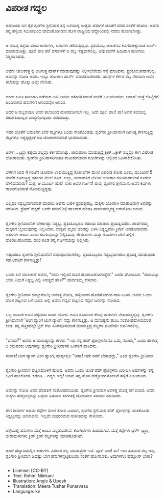 # ವಿಪರೀತ ಗದ್ದಲ

##
ಅದೊಂದು ದಿನ ರೈತ ಶೃಂಗೇರಿ ಶ್ರೀನಿವಾಸ ತನ್ನ ಬಳಿಯಿದ್ದ ಉತ್ತಮ ಹಸುಗಳ ಜೊತೆಗೆ ದನದ ಸಂತೆಗೆ ಹೊರಟ. ಅವನು ತನ್ನ ಹಳ್ಳಿಯ ಸಮೀಪದಿಂದ ಹಾದುಹೋಗಿರುವ ಹೊಸ ರಾಷ್ಟ್ರೀಯ ಹೆದ್ದಾರಿಯಲ್ಲಿ ನಡೆದು ಹೋಗಬೇಕಿತ್ತು.

##
ಆ ದೊಡ್ಡ ರಸ್ತೆಯ ತುಂಬ ಕಾರುಗಳು, ಲಾರಿಗಳು ಚಲಿಸುತ್ತಿದ್ದವು. ಪ್ರತಿಯೊಬ್ಬ ಚಾಲಕನೂ ಕಿವಿಗಡಚಿಕ್ಕುವಂತೆ ಹಾರ್ನ್ ಮಾಡುವಂತಿತ್ತು.
ಪೂಂ! ಪಾಂ ಪಾ! ಹಸುಗಳಿಗೆ ಆ ಶಬ್ದ ಇಷ್ಟವಾಗಲಿಲ್ಲ. ಅವು ಮನೆಗೆ ಹಿಂದಿರುಗಿ ಹೋಗಲು ನಿಶ್ಚಯಿಸಿದವು.

##
ಅವನು ಚಾಲಕರತ್ತ ಕೈ ಆಡಿಸುತ್ತ ಹಾರ್ನ್ ಮಾಡುವುದನ್ನು ನಿಲ್ಲಿಸಬೇಕೆಂದು ಸನ್ನೆ ಮಾಡಿದನು. ಪ್ರಯೋಜನವಾಗಲಿಲ್ಲ. ಅವನನ್ನು ನೋಡಿ ಅವರು ಇನ್ನೂ ಜೋರಾಗಿ ಹಾರ್ನ್ ಮಾಡತೊಡಗಿದರು. ಹಾರ್ನ್ಗಳ ಕರ್ಕಶ ಶಬ್ದ ನೇರವಾಗಿ ಅವನ ತಲೆಯನ್ನು ಹೊಕ್ಕು ಅಲ್ಲೇ ನೆಲೆಸಿತು.

##
ಅಂದು ಏನೂ ಸರಿಯಾಗಿ ನಡೆಯದ ದಿನ. ಅವನು ಹಸುಗಳೊಂದಿಗೆ ಮನೆಗೆ ಹಿಂದಿರುಗಿದನು.
ಅಂಬಾ! ಮತ್ತೆ ಕೊಟ್ಟಿಗೆಗೆ ಹಿಂದಿರುಗಿದ ಹಸುಗಳಿಗೆ ಆನಂದವೋ ಆನಂದ.

ಆದರೆ ಆ ಶಬ್ದವಂತೂ ಅವನ ತಲೆಯಿಂದ ಹೊರಹೋಗಲೇ ಇಲ್ಲ.
ಅದೇ ಪೂಂ! ಪಾಂ! ಪಾ! ಅವನ ತಲೆಯಲ್ಲಿ ತರಬೇತಿಯಿಲ್ಲದ ವಾದ್ಯಗೋಷ್ಠಿಯು ನಡೆದಂತಿತ್ತು.

##
ಇದರ ಜೊತೆಗೆ ಬಹುಬೇಗ ಬೇರೆ ಶಬ್ದಗಳೂ ಬಂದು ಸೇರಿಕೊಂಡವು. ಶೃಂಗೇರಿ ಶ್ರೀನಿವಾಸನಿಗೆ ದಿನನಿತ್ಯ ಕೇಳಿಸುತ್ತಿದ್ದ ಶಬ್ದಗಳೂ ಇದ್ದಕ್ಕಿದ್ದಂತೆ ಅತಿ ಜೋರಾಗಿರುವಂತೆ ಭಾಸವಾಯಿತು.

##
ಟರ್ರ್... ಟ್ರರ್ರಾ ಕಪ್ಪೆಯ ಶಬ್ದವೂ ಕರ್ಕಶವಾಗಿತ್ತು. ಜೀರುಹುಳು ಮಾಡುತ್ತಿದ್ದ ಕ್ರೀಕ್...ಕ್ರೀಕ್ ಶಬ್ದವೂ ಈಗ ವಿಪರೀತ ಜೋರಾಯಿತು. ಶೃಂಗೇರಿ ಶ್ರೀನಿವಾಸನಿಗಂತೂ ಗುಟುರುಗುಡುವ ಗೂಬೆಗಳನ್ನು ಅಲ್ಲಿಂದ ಓಡಿಸಬೇಕೆನಿಸಿತು.

##
ಬೆಳಗಿನ ಜಾವ 4 ಗಂಟೆಗೆ ಜೋರಾಗಿ ಉಲಿಯುತ್ತಿದ್ದ ಕೋಗಿಲೆಗಳ ಮೇಲೆ ವಿಪರೀತ ಕೋಪ ಬಂತು, ಮುಂಜಾನೆ 5 ಗಂಟೆಗೆ ಕೂಗುತ್ತಿದ್ದ ಹಸುಗಳ ಮೇಲೆ ಕೂಡ. ಅಲ್ಲಾ, ಹುಂಜಗಳಿಗೆ ಬೆಳಗಿನ ಅಲಾರಾಂ ಗಡಿಯಾರಗಳಂತೆ ಕೂಗಲು ಹೇಳಿದವರಾರು? ಮತ್ತೆ, ಆ ಮೂರ್ಖ ಹುಲಿ! ಸಾಕು ಅದರ ಗರ್ಜನೆ! ಪಾಪ, ಶೃಂಗೇರಿ ಶ್ರೀನಿವಾಸ. ಅವನ ಕಿವಿಗಳು ಗಾಯಗೊಂಡಂತೆ ನೋಯುತ್ತಿದ್ದವು.

##
ಎಲ್ಲವೂ ನಿಶ್ಯಬ್ದವಾಗುವಂತೆ ಮಾಡಲು ಅವನು ಬಹಳ ಪ್ರಯತ್ನಪಟ್ಟ. ಮಕ್ಕಳು ಜೋರಾಗಿ ಮಾತಾಡಿದಾಗ ಅವರನ್ನು ಗದರಿಸಿದ. ಪ್ರೆಷರ್ ಕುಕ್ಕರ್ ಒಂದೇ ಸಮನೆ ಶಿಳ್ಳೆ ಹಾಕಿದಾಗ ಹೆಂಡತಿ ಪಾರ್ವತಮ್ಮನತ್ತ ಬಿರುನೋಟ ಬೀರಿದ.

##
ಶೃಂಗೇರಿ ಶ್ರೀನಿವಾಸನಿಗೆ ಬೇಕಾಗಿದ್ದು ನಿಶ್ಯಬ್ದ. ಪ್ರತಿಯೊಬ್ಬರೂ ಸಹಾಯ ಮಾಡಲು ಪ್ರಯತ್ನಿಸಿದರು. ಪಾರ್ವತಮ್ಮ ಮಕ್ಕಳಿಗೆ ಬೈಯುವುದನ್ನು ನಿಲ್ಲಿಸಿದಳು. ಮಕ್ಕಳು ಮೃದು ಚೆಂಡನ್ನು ಬಳಸಿ ನಿಶ್ಯಬ್ದವಾಗಿ ಕ್ರಿಕೆಟ್ ಆಡತೊಡಗಿದರು. ಹಸುಗಳು ಅಂಬಾ ಎಂದು ಕೂಗುವುದನ್ನು ನಿಲ್ಲಿಸಿದವು. ಜೀರುಹುಳು ಮತ್ತು ಗೂಬೆಗಳು ಬೇರೆ ಹಳ್ಳಿಗೆ ಹೊರಟುಹೋದವು. ಹುಲಿ ಕೂಡ ತನ್ನ ಗರ್ಜನೆಯನ್ನು ನಿಲ್ಲಿಸಿತು.

##
ಇಷ್ಟಾದರೂ ಶೃಂಗೇರಿ ಶ್ರೀನಿವಾಸನಿಗೆ ಸಮಾಧಾನವಾಗಲಿಲ್ಲ. ಪ್ರತಿಯೊಬ್ಬರೂ ನಿಶ್ಯಬ್ದವಾಗಿರಲು ಪ್ರಯತ್ನ ಮಾಡುವುದು ಸಹ ಅವನಿಗೆ ಕೇಳಿಸುತ್ತಿತ್ತು!

##
ಒಂದು ದಿನ ಮುಂಜಾನೆ ಅವನು, "ನಾನು ಇಲ್ಲಿಂದ ದೂರ ಹೊರಟುಹೋಗುತ್ತೇನೆ."
ಎಂದು ಘೋಷಿಸಿದ.
"ದಯವಿಟ್ಟು ಬೇಡ. ನಿಮಗೆ ನಿಶ್ಯಬ್ದ ಎಲ್ಲಿ ಸಿಗುತ್ತದೆ ಹೇಳಿ?" ಪಾರ್ವತಮ್ಮ ಕೇಳಿದಳು.

##
ಶೃಂಗೇರಿ ಶ್ರೀನಿವಾಸ ಹುಬ್ಬುಗಂಟಿಕ್ಕಿ ಅವಳತ್ತ ನೋಡಿ, ಹಳ್ಳಿಯಿಂದ ಹೊರಹೋಗುವ ದಾರಿ ಹಿಡಿದ. ಅವನು ಒಂದು ಹೊಸ ಪಟ್ಟಣದ ಬಳಿ ಬಂದ. ಅಲ್ಲಿ ಅವನು ಗದ್ದಲೆ ಪಟ್ಟಣದ ಗದ್ದಲೆ ಜನರನ್ನು ನೋಡಿದ.

##
ಒಬ್ಬ ಯುವಕ ಅವನ ಪಕ್ಕದಿಂದ ಹಾದು ಹೋದ. ಅವನ ಕಿವಿಯಿಂದ ಕೆಲವು ತಾರುಗಳು ನೇತಾಡುತ್ತಿದ್ದವು. ಶೃಂಗೇರಿ ಶ್ರೀನಿವಾಸನಿಗೆ 'ಟಿಂಗ ಡ್ಯಾಂಗ ಟಿಂಗ ಡ್ಯಾಂಗ' ಸದ್ದು ಕೇಳಿಸುತ್ತಿತ್ತು. ಆ ಮನುಷ್ಯನು ತುಂಬ ಸಂತೋಷವಾಗಿರುವಂತೆ ಕಂಡ. ತನ್ನ ಹತ್ತಿರದಲ್ಲೇ ಟ್ರಿಕ್ ಗಳು ಕಿವಿಗಪ್ಪಳಿಸುವಂತೆ ಮಾಡುತ್ತಿದ್ದ ಶಬ್ದಗಳ ಪರಿವೆಯೇ ಅವನಿಗಿರಲಿಲ್ಲ.

##
"ಏನಿದು?" ಅವನು ಆ ಮನುಷ್ಯನನ್ನು ಕೇಳಿದ. "ಇವು ನನ್ನ ಹೆಡ್  ಫೋನ್ಗಳುನೀನೂ ಒಮ್ಮೆ ನೋಡು," ಎಂದು ಹೇಳುತ್ತ
ಆ ಯುವಕನು ಅವುಗಳನ್ನು ಶೃಂಗೇರಿ ಶ್ರೀನಿವಾಸನ ಕಿವಿಗಳಿಗೆ ಹಾಕಿದನು.

ಸಂಗೀತ! ಟಿಂಗ ಡ್ಯಾಂಗ ಟಿಂಗ ಡ್ಯಾಂಗ, ಹಾರ್ನ್ಗಳ್ಲಿಲ "ಆಹಾ! ಇದೇ ನನಗೆ ಬೇಕಾದದ್ದು," ಎಂದ ಶೃಂಗೇರಿ ಶ್ರೀನಿವಾಸ.

##
ಶೃಂಗೇರಿ ಶ್ರೀನಿವಾಸ ಪಟ್ಟಣದೊಳಗೆ ಹೋದ. ಅವನು ಒಂದು ಜೊತೆ ಹೆಡ್ ಫೋನ್ಗಳನು ಖರೀದಿಸಿ ಅವುಗಳನ್ನು ತನ್ನ ಕಿವಿಗೆ ಹಾಕಿಕೊಂಡ. ಕಡೆಗೂ... ಗದ್ದಲ ಇಲ್ಲ!
ಅವನು ತನ್ನ ಹೊಸ ಹೆಡ್ಫೋನಗಳೊಂದಿಗೆ ಹಳ್ಳಿಗೆ ಹಿಂದಿರುಗಿದ.

##
ಅವನನ್ನು ನೋಡಿ ಅವನ ಹೆಂಡತಿಗೆ ಸಂತೋಷವಾಯಿತು. ಶೃಂಗೇರಿ ಶ್ರೀನಿವಾಸ ಅವಳತ್ತ ದೊಡ್ಡ ನಗೆ ಬೀರಿದ. ಅವನ ಮಕ್ಕಳು ಹೆಡ್ಫೋನ್ಗಳನ್ನು ಒಳ್ಳೆಯ ಹಿತವಾದ ಸಂಗೀತಕ್ಕೆ ಜೋಡಿಸಲು ಸಹಾಯ ಮಾಡಿದರು.

##
ಈಗ ಕಾರುಗಳ ಅಥವಾ ಕಪ್ಪೆಗಳ ಮೇಲೆ ಕೋಪ ಬಂದಾಗ, ಶೃಂಗೇರಿ ಶ್ರೀನಿವಾಸ ಹೆಡ್ ಫೋನ್ಗಳನ್ನು ಹಾಕಿಕೊಂಡು ನಿಶ್ಯಬ್ದವನ್ನು ಆಲಿಸುವನು. ಇಲ್ಲವೇ ಮಧುರವಾದ ಸಂಗೀತವನ್ನು ಕೇಳುವನು.

##
ಹಳ್ಳಿಯಲ್ಲಿ ಹಸುಗಳು ಮತ್ತೆ ಅಂಬಾ ಎನ್ನತೊಡಗಿವೆ. ಕೋಗಿಲೆಗಳು ಹಿಂದಿರುಗಿವೆ. ಮತ್ತೆ ಕಪ್ಪೆಗಳು ಟ್ರರ್ರ‌್ ಟ್ರರ್ರಾ, ಜೀರುಹುಳುಗಳು ಕ್ರೀಕ್ ಕ್ರೀಕ್ ಶಬ್ದಗಳನ್ನು ಮಾಡತೊಡಗಿವೆ.

##
ಆದರೆ ಹೆದ್ದಾರಿಯಲ್ಲಿನ ಕಾರುಗಳು ವಿಪರೀತ ಶಬ್ದ ಮಾಡುತ್ತಲೇ ಇವೆ.
ಪೂಂ! ಪಾಂ! ಪಾ! ಇದು ಹಿತವಾದ ಶಬ್ದ ಅಲ್ಲ. ಶೃಂಗೇರಿ ಶ್ರೀನಿವಾಸ ಆದಷ್ಟು ಬೇಗ ಹಸುಗಳನ್ನಟ್ಟಿಕೊಂಡು ಸಂತೆಗೆ ಹೋಗಬೇಕು. ಅವುಗಳಿಗೂ ಹೆಡ್ಫೋನ್ ಬೇಕಾ?

##
* License: [CC-BY]
* Text: Rohini Nilekani
* Illustration: Angie & Upesh
* Translation: Meera Tushar Punarvasu
* Language: kn
